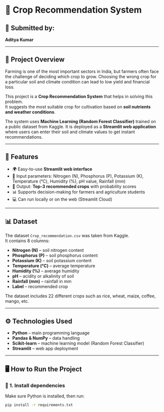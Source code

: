 # 🌱 Crop Recommendation System

## 👤 Submitted by:
**Aditya Kumar**

---

## 📌 Project Overview
Farming is one of the most important sectors in India, but farmers often face the challenge of deciding which crop to grow. Choosing the wrong crop for a particular soil and climate condition can lead to low yield and financial loss.  

This project is a **Crop Recommendation System** that helps in solving this problem.  
It suggests the most suitable crop for cultivation based on **soil nutrients and weather conditions**.  

The system uses **Machine Learning (Random Forest Classifier)** trained on a public dataset from Kaggle. It is deployed as a **Streamlit web application** where users can enter their soil and climate values to get instant recommendations.

---

## 🚀 Features
- 🌍 Easy-to-use **Streamlit web interface**  
- 🔢 Input parameters: Nitrogen (N), Phosphorus (P), Potassium (K), Temperature (°C), Humidity (%), pH value, Rainfall (mm)  
- 🌾 Output: **Top-3 recommended crops** with probability scores  
- 📊 Supports decision-making for farmers and agriculture students  
- 💻 Can run locally or on the web (Streamlit Cloud)

---

## 📊 Dataset
The dataset `Crop_recommendation.csv` was taken from Kaggle.  
It contains 8 columns:
- **Nitrogen (N)** – soil nitrogen content  
- **Phosphorus (P)** – soil phosphorus content  
- **Potassium (K)** – soil potassium content  
- **Temperature (°C)** – average temperature  
- **Humidity (%)** – average humidity  
- **pH** – acidity or alkalinity of soil  
- **Rainfall (mm)** – rainfall in mm  
- **Label** – recommended crop  

The dataset includes 22 different crops such as rice, wheat, maize, coffee, mango, etc.

---

## ⚙️ Technologies Used
- **Python** – main programming language  
- **Pandas & NumPy** – data handling  
- **Scikit-learn** – machine learning model (Random Forest Classifier)  
- **Streamlit** – web app deployment

---

## 🖥️ How to Run the Project

### 🔹 1. Install dependencies
Make sure Python is installed, then run:
```bash
pip install -r requirements.txt
